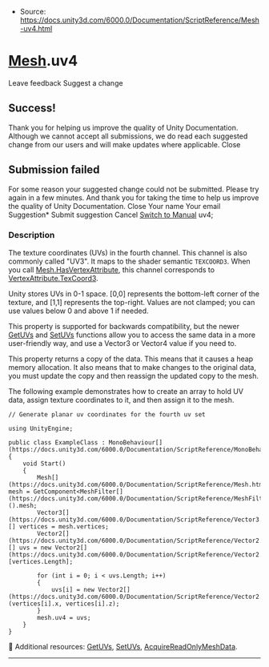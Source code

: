 * Source: https://docs.unity3d.com/6000.0/Documentation/ScriptReference/Mesh-uv4.html

#  [Mesh](https://docs.unity3d.com/6000.0/Documentation/ScriptReference/Mesh.html).uv4
Leave feedback
Suggest a change
## Success!
Thank you for helping us improve the quality of Unity Documentation. Although we cannot accept all submissions, we do read each suggested change from our users and will make updates where applicable.
Close
## Submission failed
For some reason your suggested change could not be submitted. Please <a>try again</a> in a few minutes. And thank you for taking the time to help us improve the quality of Unity Documentation.
Close
Your name Your email Suggestion* Submit suggestion
Cancel
[Switch to Manual](https://docs.unity3d.com/6000.0/Documentation/Manual/class-Mesh.html "Go to Mesh Component in the Manual")
uv4; 
### Description
The texture coordinates (UVs) in the fourth channel.
This channel is also commonly called "UV3". It maps to the shader semantic `TEXCOORD3`. When you call [Mesh.HasVertexAttribute](https://docs.unity3d.com/6000.0/Documentation/ScriptReference/Mesh.HasVertexAttribute.html), this channel corresponds to [VertexAttribute.TexCoord3](https://docs.unity3d.com/6000.0/Documentation/ScriptReference/Rendering.VertexAttribute.TexCoord3.html).  
  
Unity stores UVs in 0-1 space. [0,0] represents the bottom-left corner of the texture, and [1,1] represents the top-right. Values are not clamped; you can use values below 0 and above 1 if needed.  
  
This property is supported for backwards compatibility, but the newer [GetUVs](https://docs.unity3d.com/6000.0/Documentation/ScriptReference/Mesh.GetUVs.html) and [SetUVs](https://docs.unity3d.com/6000.0/Documentation/ScriptReference/Mesh.SetUVs.html) functions allow you to access the same data in a more user-friendly way, and use a Vector3 or Vector4 value if you need to.  
  
This property returns a copy of the data. This means that it causes a heap memory allocation. It also means that to make changes to the original data, you must update the copy and then reassign the updated copy to the mesh.  
  
The following example demonstrates how to create an array to hold UV data, assign texture coordinates to it, and then assign it to the mesh.
```
// Generate planar uv coordinates for the fourth uv set  
  
using UnityEngine;  
  
public class ExampleClass : MonoBehaviour[](https://docs.unity3d.com/6000.0/Documentation/ScriptReference/MonoBehaviour.html)
{
    void Start()
    {
        Mesh[](https://docs.unity3d.com/6000.0/Documentation/ScriptReference/Mesh.html) mesh = GetComponent<MeshFilter[](https://docs.unity3d.com/6000.0/Documentation/ScriptReference/MeshFilter.html)>().mesh;
        Vector3[](https://docs.unity3d.com/6000.0/Documentation/ScriptReference/Vector3.html)[] vertices = mesh.vertices;
        Vector2[](https://docs.unity3d.com/6000.0/Documentation/ScriptReference/Vector2.html)[] uvs = new Vector2[](https://docs.unity3d.com/6000.0/Documentation/ScriptReference/Vector2.html)[vertices.Length];  
  
        for (int i = 0; i < uvs.Length; i++)
        {
            uvs[i] = new Vector2[](https://docs.unity3d.com/6000.0/Documentation/ScriptReference/Vector2.html)(vertices[i].x, vertices[i].z);
        }
        mesh.uv4 = uvs;
    }
}

```

Additional resources: [GetUVs](https://docs.unity3d.com/6000.0/Documentation/ScriptReference/Mesh.GetUVs.html), [SetUVs](https://docs.unity3d.com/6000.0/Documentation/ScriptReference/Mesh.SetUVs.html), [AcquireReadOnlyMeshData](https://docs.unity3d.com/6000.0/Documentation/ScriptReference/Mesh.AcquireReadOnlyMeshData.html).
* * *
